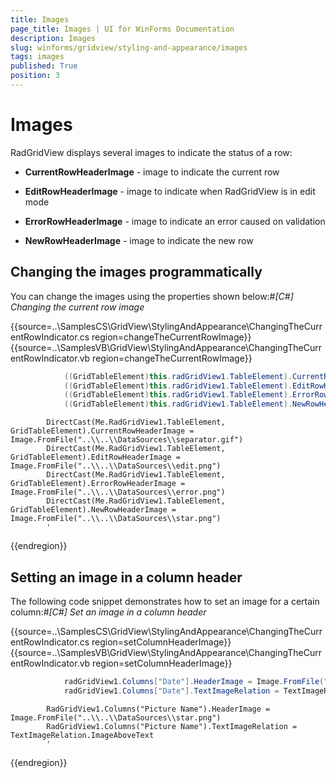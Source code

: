```yaml
---
title: Images
page_title: Images | UI for WinForms Documentation
description: Images
slug: winforms/gridview/styling-and-appearance/images
tags: images
published: True
position: 3
---
```


# Images



RadGridView displays several images to indicate the status of a row:

* __CurrentRowHeaderImage__ - image to indicate the current row

* __EditRowHeaderImage__ - image to indicate when RadGridView is in edit mode

* __ErrorRowHeaderImage__ - image to indicate an error caused on validation

* __NewRowHeaderImage__  - image to indicate the new row

## Changing the images programmatically

You can change the images using the properties shown below:#_[C#] Changing the current row image_

	



{{source=..\SamplesCS\GridView\StylingAndAppearance\ChangingTheCurrentRowIndicator.cs region=changeTheCurrentRowImage}} 
{{source=..\SamplesVB\GridView\StylingAndAppearance\ChangingTheCurrentRowIndicator.vb region=changeTheCurrentRowImage}} 

````C#
            ((GridTableElement)this.radGridView1.TableElement).CurrentRowHeaderImage = Image.FromFile("..\\..\\DataSources\\separator.gif");
            ((GridTableElement)this.radGridView1.TableElement).EditRowHeaderImage = Image.FromFile("..\\..\\DataSources\\edit.png");
            ((GridTableElement)this.radGridView1.TableElement).ErrorRowHeaderImage = Image.FromFile("..\\..\\DataSources\\error.png");
            ((GridTableElement)this.radGridView1.TableElement).NewRowHeaderImage = Image.FromFile("..\\..\\DataSources\\star.png");
````
````VB.NET
        DirectCast(Me.RadGridView1.TableElement, GridTableElement).CurrentRowHeaderImage = Image.FromFile("..\\..\\DataSources\\separator.gif")
        DirectCast(Me.RadGridView1.TableElement, GridTableElement).EditRowHeaderImage = Image.FromFile("..\\..\\DataSources\\edit.png")
        DirectCast(Me.RadGridView1.TableElement, GridTableElement).ErrorRowHeaderImage = Image.FromFile("..\\..\\DataSources\\error.png")
        DirectCast(Me.RadGridView1.TableElement, GridTableElement).NewRowHeaderImage = Image.FromFile("..\\..\\DataSources\\star.png")
        '
````

{{endregion}} 






## Setting an image in a column header

The following code snippet demonstrates how to set an image for a certain column:#_[C#] Set an image in a column header_

	



{{source=..\SamplesCS\GridView\StylingAndAppearance\ChangingTheCurrentRowIndicator.cs region=setColumnHeaderImage}} 
{{source=..\SamplesVB\GridView\StylingAndAppearance\ChangingTheCurrentRowIndicator.vb region=setColumnHeaderImage}} 

````C#
            radGridView1.Columns["Date"].HeaderImage = Image.FromFile("..\\..\\DataSources\\star.png");
            radGridView1.Columns["Date"].TextImageRelation = TextImageRelation.ImageAboveText;
````
````VB.NET
        RadGridView1.Columns("Picture Name").HeaderImage = Image.FromFile("..\\..\\DataSources\\star.png")
        RadGridView1.Columns("Picture Name").TextImageRelation = TextImageRelation.ImageAboveText
        '
````

{{endregion}} 



